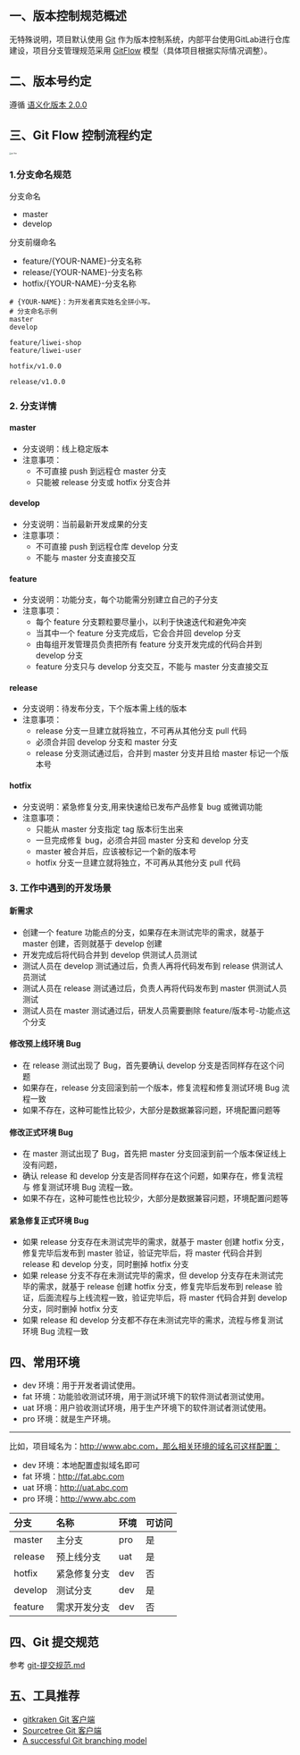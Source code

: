 ## 一、版本控制规范概述
无特殊说明，项目默认使用 [Git](https://git-scm.com/) 作为版本控制系统，内部平台使用GitLab进行仓库建设，项目分支管理规范采用 [GitFlow](https://datasift.github.io/gitflow/IntroducingGitFlow.html) 模型（具体项目根据实际情况调整）。

## 二、版本号约定
遵循 [语义化版本 2.0.0](https://semver.org/lang/zh-CN/)

## 三、Git Flow 控制流程约定
<img src="https://nvie.com/img/git-model@2x.png" alt="git-flow" style="zoom:20%;" />

### 1.分支命名规范
分支命名
- master
- develop

分支前缀命名
- feature/{YOUR-NAME}-分支名称
- release/{YOUR-NAME}-分支名称
- hotfix/{YOUR-NAME}-分支名称

```shell
# {YOUR-NAME}：为开发者真实姓名全拼小写。
# 分支命名示例
master
develop

feature/liwei-shop
feature/liwei-user

hotfix/v1.0.0

release/v1.0.0
```
### 2. 分支详情
#### master
- 分支说明：线上稳定版本
- 注意事项：
  - 不可直接 push 到远程仓 master 分支
  - 只能被 release 分支或 hotfix 分支合并
#### develop
- 分支说明：当前最新开发成果的分支
- 注意事项：
  - 不可直接 push 到远程仓库 develop 分支
  - 不能与 master 分支直接交互
#### feature
- 分支说明：功能分支，每个功能需分别建立自己的子分支
- 注意事项：
  - 每个 feature 分支颗粒要尽量小，以利于快速迭代和避免冲突
  - 当其中一个 feature 分支完成后，它会合并回 develop 分支
  - 由每组开发管理员负责把所有 feature 分支开发完成的代码合并到 develop 分支
  - feature 分支只与 develop 分支交互，不能与 master 分支直接交互
#### release
- 分支说明：待发布分支，下个版本需上线的版本
- 注意事项：
  - release 分支一旦建立就将独立，不可再从其他分支 pull 代码
  - 必须合并回 develop 分支和 master 分支
  - release 分支测试通过后，合并到 master 分支并且给 master 标记一个版本号
#### hotfix
- 分支说明：紧急修复分支,用来快速给已发布产品修复 bug 或微调功能
- 注意事项：
  - 只能从 master 分支指定 tag 版本衍生出来
  - 一旦完成修复 bug，必须合并回 master 分支和 develop 分支
  - master 被合并后，应该被标记一个新的版本号
  - hotfix 分支一旦建立就将独立，不可再从其他分支 pull 代码

### 3. 工作中遇到的开发场景

#### 新需求
- 创建一个 feature 功能点的分支，如果存在未测试完毕的需求，就基于 master 创建，否则就基于 develop 创建
- 开发完成后将代码合并到 develop 供测试人员测试
- 测试人员在 develop 测试通过后，负责人再将代码发布到 release 供测试人员测试
- 测试人员在 release 测试通过后，负责人再将代码发布到 master 供测试人员测试
- 测试人员在 master 测试通过后，研发人员需要删除 feature/版本号-功能点这个分支

#### 修改预上线环境 Bug
- 在 release 测试出现了 Bug，首先要确认 develop 分支是否同样存在这个问题
- 如果存在，release 分支回滚到前一个版本，修复流程和修复测试环境 Bug 流程一致
- 如果不存在，这种可能性比较少，大部分是数据兼容问题，环境配置问题等

#### 修改正式环境 Bug
- 在 master 测试出现了 Bug，首先把 master 分支回滚到前一个版本保证线上没有问题，
- 确认 release 和 develop 分支是否同样存在这个问题，如果存在，修复流程 与 修复测试环境 Bug 流程一致。
- 如果不存在，这种可能性也比较少，大部分是数据兼容问题，环境配置问题等

#### 紧急修复正式环境 Bug
- 如果 release 分支存在未测试完毕的需求，就基于 master 创建 hotfix 分支，修复完毕后发布到 master 验证，验证完毕后，将 master 代码合并到 release 和 develop 分支，同时删掉 hotfix 分支
- 如果 release 分支不存在未测试完毕的需求，但 develop 分支存在未测试完毕的需求，就基于 release 创建 hotfix 分支，修复完毕后发布到 release 验证，后面流程与上线流程一致，验证完毕后，将 master 代码合并到 develop 分支，同时删掉 hotfix 分支
- 如果 release 和 develop 分支都不存在未测试完毕的需求，流程与修复测试环境 Bug 流程一致

## 四、常用环境
- dev 环境：用于开发者调试使用。
- fat 环境：功能验收测试环境，用于测试环境下的软件测试者测试使用。
- uat 环境：用户验收测试环境，用于生产环境下的软件测试者测试使用。
- pro 环境：就是生产环境。

---

比如，项目域名为：http://www.abc.com，那么相关环境的域名可这样配置：
- dev 环境：本地配置虚拟域名即可
- fat 环境：http://fat.abc.com
- uat 环境：http://uat.abc.com
- pro 环境：http://www.abc.com

| 分支    | 名称         | 环境 | 可访问 |
| :------ | :------------ | :---- | :------ |
| master  | 主分支       | pro  | 是     |
| release | 预上线分支   | uat  | 是     |
| hotfix  | 紧急修复分支 | dev  | 否     |
| develop | 测试分支     | dev  | 是     |
| feature | 需求开发分支 | dev  | 否     |

## 四、Git 提交规范

参考 [git-提交规范.md](git-提交规范.md)

## 五、工具推荐

- [gitkraken Git 客户端 ](https://www.gitkraken.com/)
- [Sourcetree Git 客户端 ](https://www.sourcetreeapp.com/)
- [A successful Git branching model](https://nvie.com/posts/a-successful-git-branching-model/)


